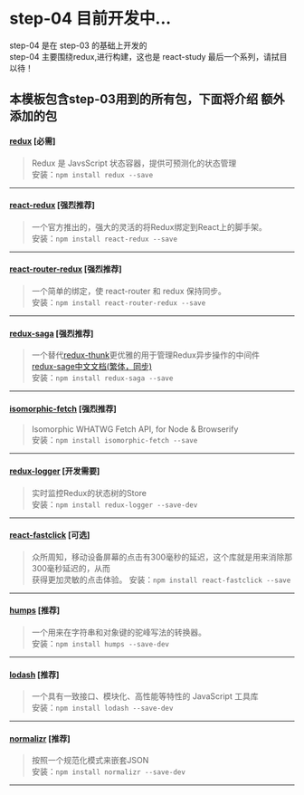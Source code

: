 # step-04 目前开发中...
step-04 是在 step-03 的基础上开发的  
step-04 主要围绕redux,进行构建，这也是 react-study 最后一个系列，请拭目以待！

## 本模板包含step-03用到的所有包，下面将介绍 **额外** 添加的包

#### [redux](https://github.com/reactjs/redux) [必需]
> Redux 是 JavsScript 状态容器，提供可预测化的状态管理  
  安装：`npm install redux --save`
  
---

#### [react-redux](https://github.com/reactjs/react-router) [强烈推荐]
> 一个官方推出的，强大的灵活的将Redux绑定到React上的脚手架。  
  安装：`npm install react-redux --save`
  
---

#### [react-router-redux](https://github.com/reactjs/react-router-redux) [强烈推荐]
> 一个简单的绑定，使 react-router 和 redux 保持同步。  
  安装：`npm install react-router-redux --save`
  
---

#### [redux-saga](https://github.com/yelouafi/redux-saga/) [强烈推荐]
> 一个替代[redux-thunk](https://github.com/gaearon/redux-thunk)更优雅的用于管理Redux异步操作的中间件  
  [redux-sage中文文档(繁体，同步)](https://neighborhood999.github.io/redux-saga/)  
  安装：`npm install redux-saga --save`
  
---

#### [isomorphic-fetch](https://github.com/matthew-andrews/isomorphic-fetch) [强烈推荐]
> Isomorphic WHATWG Fetch API, for Node & Browserify  
  安装：`npm install isomorphic-fetch --save`
  
---


#### [redux-logger](https://github.com/evgenyrodionov/redux-logger) [开发需要]
> 实时监控Redux的状态树的Store  
  安装：`npm install redux-logger --save-dev`
  
---

#### [react-fastclick](https://github.com/JakeSidSmith/react-fastclick) [可选]
> 众所周知，移动设备屏幕的点击有300毫秒的延迟，这个库就是用来消除那300毫秒延迟的，从而  
获得更加灵敏的点击体验。
  安装：`npm install react-fastclick --save`
  
---
#### [humps](https://github.com/domchristie/humps) [推荐]
> 一个用来在字符串和对象键的驼峰写法的转换器。  
  安装：`npm install humps --save-dev`
  
---

#### [lodash](https://github.com/lodash/lodash) [推荐]
> 一个具有一致接口、模块化、高性能等特性的 JavaScript 工具库  
  安装：`npm install lodash --save-dev`
  
---

#### [normalizr](https://github.com/paularmstrong/normalizr) [推荐]
> 按照一个规范化模式来嵌套JSON  
  安装：`npm install normalizr --save-dev`
  
---
